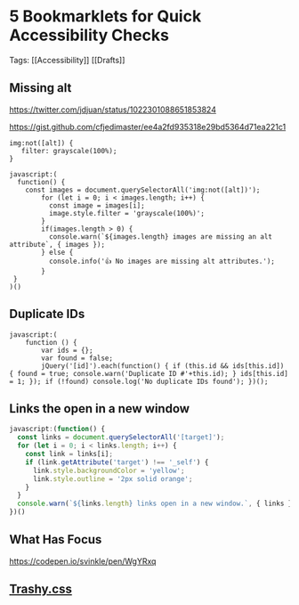 # 5 Bookmarklets for Quick Accessibility Checks

Tags: [[Accessibility]] [[Drafts]]

## Missing alt

https://twitter.com/jdjuan/status/1022301088651853824

https://gist.github.com/cfjedimaster/ee4a2fd935318e29bd5364d71ea221c1

```
img:not([alt]) {
   filter: grayscale(100%);
}
```

```
javascript:(
  function() {
    const images = document.querySelectorAll('img:not([alt])');
		for (let i = 0; i < images.length; i++) {
		  const image = images[i];
		  image.style.filter = 'grayscale(100%)';
		}
		if(images.length > 0) {
		  console.warn(`${images.length} images are missing an alt attribute`, { images });
		} else {
		  console.info('👍 No images are missing alt attributes.');
		}
 }
)()
```

## Duplicate IDs

```
javascript:(
	function () {
		var ids = {};
		var found = false;
		jQuery('[id]').each(function() { if (this.id && ids[this.id]) { found = true; console.warn('Duplicate ID #'+this.id); } ids[this.id] = 1; }); if (!found) console.log('No duplicate IDs found'); })();
```

## Links the open in a new window
```js
javascript:(function() {
  const links = document.querySelectorAll('[target]');
  for (let i = 0; i < links.length; i++) {
    const link = links[i];
    if (link.getAttribute('target') !== '_self') {
      link.style.backgroundColor = 'yellow';
      link.style.outline = '2px solid orange';
    }
  }
  console.warn(`${links.length} links open in a new window.`, { links });
})()
```

## What Has Focus
https://codepen.io/svinkle/pen/WgYRxq

## [Trashy.css](https://github.com/t7/trashy.css/)